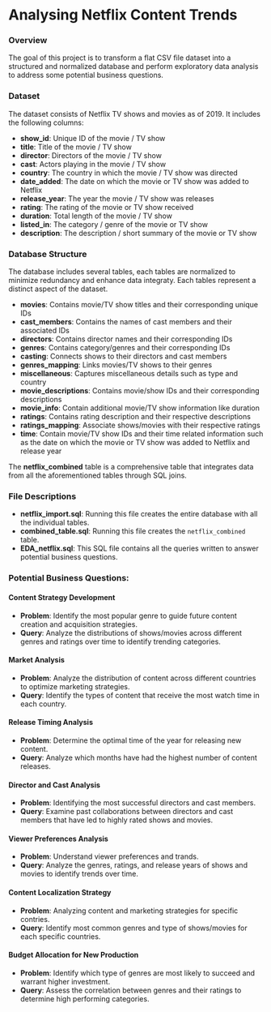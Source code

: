 # Analysing Netflix Content Trends

### Overview

The goal of this project is to transform a flat CSV file dataset into a structured and normalized database
and perform exploratory data analysis to address some potential business questions.

### Dataset

The dataset consists of Netflix TV shows and movies as of 2019. It includes the following columns:

- **show_id**:  Unique ID of the movie / TV show
- **title**: Title of the movie / TV show
- **director**: Directors of the movie / TV show
- **cast**: Actors playing in the movie / TV show
- **country**: The country in which the movie / TV show was directed
- **date_added**: The date on which the movie or TV show was added to Netflix
- **release_year**: The year the movie / TV show was releases
- **rating**: The rating of the movie or TV show received
- **duration**: Total length of the movie / TV show
- **listed_in**: The category / genre of the movie or TV show
- **description**: The description / short summary of the movie or TV show

### Database Structure

The database includes several tables, each tables are normalized to minimize redundancy
and enhance data integraty. Each tables represent a distinct aspect of the dataset.

- **movies**: Contains movie/TV show titles and their corresponding unique IDs
- **cast_members**: Contains the names of cast members and their associated IDs
- **directors**: Contains director names and their corresponding IDs
- **genres**: Contains category/genres and their corresponding IDs
- **casting**: Connects shows to their directors and cast members
- **genres_mapping**: Links movies/TV shows to their genres
- **miscellaneous**: Captures miscellaneous details such as type and country
- **movie_descriptions**: Contains movie/show IDs and their corresponding descriptions
- **movie_info**: Contain additional movie/TV show information like duration
- **ratings**: Contains rating description and their respective descriptions
- **ratings_mapping**: Associate shows/movies with their respective ratings
- **time**: Contain movie/TV show IDs and their time related information such as the date on which the movie or TV show was added to Netflix and release year

The **netflix_combined** table is a comprehensive table that integrates data from all the aforementioned tables through SQL joins.

### File Descriptions

- **netflix_import.sql**: Running this file creates the entire database with all the individual tables.  
- **combined_table.sql**: Running this file creates the `netflix_combined` table.  
- **EDA_netflix.sql**: This SQL file contains all the queries written to answer potential business questions.  

### Potential Business Questions:

#### Content Strategy Development
- **Problem**: Identify the most popular genre to guide future content creation and acquisition strategies.
- **Query**: Analyze the distributions of shows/movies across different genres and ratings over time to identify trending categories.

#### Market Analysis
- **Problem**: Analyze the distribution of content across different countries  to optimize marketing strategies.
- **Query**: Identify the types of content that receive the most watch time in each country.

#### Release Timing Analysis
- **Problem**: Determine the optimal time of the year for releasing new content.
- **Query**: Analyze which months have had the highest number of content releases.

#### Director and Cast Analysis
- **Problem**: Identifying the most successful directors and cast members.
- **Query**: Examine past collaborations between directors and cast members that have led to highly rated shows and movies.

#### Viewer Preferences Analysis
- **Problem**: Understand viewer preferences and trands.
- **Query**: Analyze the genres, ratings, and release years of shows and movies to identify trends over time.

#### Content Localization Strategy
- **Problem**: Analyzing content and marketing strategies for specific contries.
- **Query**: Identify most common genres and type of shows/movies for each specific countries.

#### Budget Allocation for New Production
- **Problem**: Identify which type of genres are most likely to succeed and warrant higher investment.
- **Query**: Assess the correlation between genres and their ratings to determine high performing categories.

